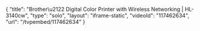 {
    "title": "Brother\u2122 Digital Color Printer with Wireless Networking | HL-3140cw",
    "type": "solo",
    "layout": "iframe-static",
    "videoId": "117462634",
    "url": "\/tvpembed\/117462634"
}